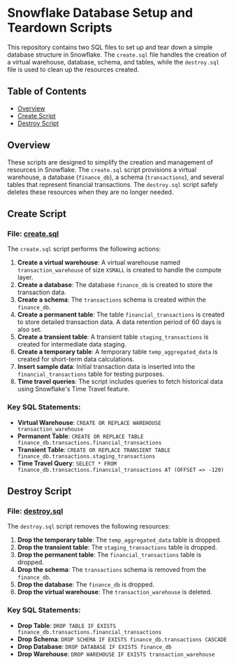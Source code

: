 # Snowflake Database Setup and Teardown Scripts

This repository contains two SQL files to set up and tear down a simple database structure in Snowflake. The `create.sql` file handles the creation of a virtual warehouse, database, schema, and tables, while the `destroy.sql` file is used to clean up the resources created.

## Table of Contents
- [Overview](#overview)
- [Create Script](#create-script)
- [Destroy Script](#destroy-script)

## Overview
These scripts are designed to simplify the creation and management of resources in Snowflake. The `create.sql` script provisions a virtual warehouse, a database (`finance_db`), a schema (`transactions`), and several tables that represent financial transactions. The `destroy.sql` script safely deletes these resources when they are no longer needed.

## Create Script

### File: [create.sql](./create.sql)

The `create.sql` script performs the following actions:
1. **Create a virtual warehouse**: A virtual warehouse named `transaction_warehouse` of size `XSMALL` is created to handle the compute layer.
2. **Create a database**: The database `finance_db` is created to store the transaction data.
3. **Create a schema**: The `transactions` schema is created within the `finance_db`.
4. **Create a permanent table**: The table `financial_transactions` is created to store detailed transaction data. A data retention period of 60 days is also set.
5. **Create a transient table**: A transient table `staging_transactions` is created for intermediate data staging.
6. **Create a temporary table**: A temporary table `temp_aggregated_data` is created for short-term data calculations.
7. **Insert sample data**: Initial transaction data is inserted into the `financial_transactions` table for testing purposes.
8. **Time travel queries**: The script includes queries to fetch historical data using Snowflake's Time Travel feature.

### Key SQL Statements:
- **Virtual Warehouse**: `CREATE OR REPLACE WAREHOUSE transaction_warehouse`
- **Permanent Table**: `CREATE OR REPLACE TABLE finance_db.transactions.financial_transactions`
- **Transient Table**: `CREATE OR REPLACE TRANSIENT TABLE finance_db.transactions.staging_transactions`
- **Time Travel Query**: `SELECT * FROM finance_db.transactions.financial_transactions AT (OFFSET => -120)`

## Destroy Script

### File: [destroy.sql](./destroy.sql)

The `destroy.sql` script removes the following resources:
1. **Drop the temporary table**: The `temp_aggregated_data` table is dropped.
2. **Drop the transient table**: The `staging_transactions` table is dropped.
3. **Drop the permanent table**: The `financial_transactions` table is dropped.
4. **Drop the schema**: The `transactions` schema is removed from the `finance_db`.
5. **Drop the database**: The `finance_db` is dropped.
6. **Drop the virtual warehouse**: The `transaction_warehouse` is deleted.

### Key SQL Statements:
- **Drop Table**: `DROP TABLE IF EXISTS finance_db.transactions.financial_transactions`
- **Drop Schema**: `DROP SCHEMA IF EXISTS finance_db.transactions CASCADE`
- **Drop Database**: `DROP DATABASE IF EXISTS finance_db`
- **Drop Warehouse**: `DROP WAREHOUSE IF EXISTS transaction_warehouse`
